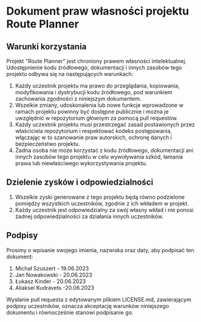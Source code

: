 # Dokument praw własności projektu Route Planner

## Warunki korzystania

Projekt "Route Planner" jest chroniony prawem własności intelektualnej. Udostępnienie kodu źródłowego, dokumentacji i innych zasobów tego projektu odbywa się na następujących warunkach:

1. Każdy uczestnik projektu ma prawo do przeglądania, kopiowania, modyfikowania i dystrybucji kodu źródłowego, pod warunkiem zachowania zgodności z niniejszym dokumentem.
2. Wszelkie zmiany, udoskonalenia lub nowe funkcje wprowadzone w ramach projektu powinny być dostępne publicznie i można je uwzględnić w repozytorium głównym za pomocą pull requestów.
3. Każdy uczestnik projektu musi przestrzegać zasad postawionych przez właściciela repozytorium i respektować kodeks postępowania, włączając w to szanowanie praw autorskich, ochronę danych i bezpieczeństwo projektu.
4. Żadna osoba nie może korzystać z kodu źródłowego, dokumentacji ani innych zasobów tego projektu w celu wywoływania szkód, łamania prawa lub niewłaściwego wykorzystywania projektu.

## Dzielenie zysków i odpowiedzialności

1. Wszelkie zyski generowane z tego projektu będą równo podzielone pomiędzy wszystkich uczestników, zgodnie z ich wkładem w projekt.
2. Każdy uczestnik jest odpowiedzialny za swój własny wkład i nie ponosi żadnej odpowiedzialności za działania innych uczestników.

## Podpisy

Prosimy o wpisanie swojego imienia, nazwiska oraz daty, aby podpisać ten dokument:

1. Michał Szuszert - 19.06.2023
2. Jan Nowakowski - 20.06.2023
3. Łukasz Kinder - 20.06.2023
4. Aliaksei Kudravets -20.06.2023

Wysłanie pull requesta z edytowanym plikiem LICENSE.md, zawierającym podpisy uczestników, oznacza akceptację warunków niniejszego dokumentu i równocześnie stanowi podpisanie go.
